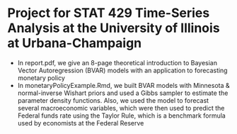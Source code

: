 # Project for STAT 429 Time-Series Analysis at the University of Illinois at Urbana-Champaign
- In report.pdf, we give an 8-page theoretical introduction to  Bayesian Vector Autoregression (BVAR) models with an application to forecasting monetary policy
- In monetaryPolicyExample.Rmd, we built BVAR models with Minnesota & normal-inverse Wishart priors and used a Gibbs sampler to estimate the parameter density functions. Also, we used the model to forecast several macroeconomic variables, which were then used to predict the Federal funds rate using the Taylor Rule, which is a benchmark formula used by economists at the Federal Reserve
